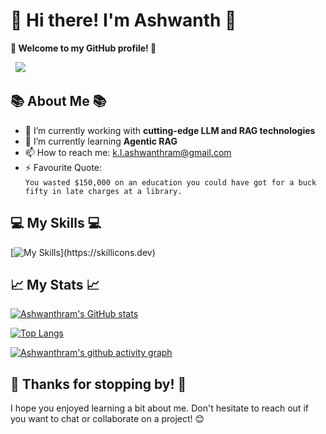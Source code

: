 # 👋 Hi there! I'm Ashwanth 👋

**🎉 Welcome to my GitHub profile! 🎉**

<a href="https://twitter.com/AshwanthramKL" rel="nofollow"><img alt="" src="https://camo.githubusercontent.com/f558aef090eaabdd1b075b0255b42836f972ca92de3f8a2d066fff67cc544668/68747470733a2f2f696d672e736869656c64732e696f2f62616467652f547769747465722d3144413146323f7374796c653d6e6f726d616c266c6f676f3d74776974746572266c6f676f436f6c6f723d7768697465" data-canonical-src="https://img.shields.io/badge/Twitter-1DA1F2?style=normal&amp;logo=twitter&amp;logoColor=white" style="max-width: 100%;"></a>
<a href="https://www.linkedin.com/in/ashwanthram/" rel="nofollow"><img alt="" src="https://camo.githubusercontent.com/46b4cacba29b90c400d3d8990aca63573cb42df06f696e05ac63768b61720c20/68747470733a2f2f696d672e736869656c64732e696f2f62616467652f4c696e6b6564496e2d3030373742353f7374796c653d6e6f726d616c266c6f676f3d6c696e6b6564696e266c6f676f436f6c6f723d7768697465" data-canonical-src="https://img.shields.io/badge/LinkedIn-0077B5?style=normal&amp;logo=linkedin&amp;logoColor=white" style="max-width: 100%;"></a>
![](https://komarev.com/ghpvc/?username=AshwanthramKL&color=blueviolet)


## 📚 About Me 📚

- 🔭 I’m currently working with **cutting-edge LLM and RAG technologies**
- 🌱 I’m currently learning **Agentic RAG**
- 📫 How to reach me: k.l.ashwanthram@gmail.com
- ⚡ Favourite Quote:   
`You wasted $150,000 on an education you could have got for a buck fifty in late charges at a library.`

## 💻 My Skills 💻

[![My Skills](https://skillicons.dev/icons?i=python,tensorflow,pytorch,sklearn,fastapi,django,flask,aws,linux,git,github,vscode,)](https://skillicons.dev)

## 📈 My Stats 📈


[![Ashwanthram's GitHub stats](https://github-readme-stats.vercel.app/api?username=AshwanthramKL&show_icons=true&rank_icon=github&theme=dark)](https://github.com/AshwanthramKL/github-readme-stats)

[![Top Langs](https://github-readme-stats.vercel.app/api/top-langs/?username=AshwanthramKL&layout=compact&theme=dark)](https://github.com/AshwanthramKL/github-readme-stats)

[![Ashwanthram's github activity graph](https://github-readme-activity-graph.vercel.app/graph?username=AshwanthramKL&bg_color=151414&color=f7f7f7&line=ec83e5&point=21fdd8&area=true&hide_border=true)](https://github.com/ashutosh00710/github-readme-activity-graph)


## 🎉 Thanks for stopping by! 🎉
I hope you enjoyed learning a bit about me. Don't hesitate to reach out if you want to chat or collaborate on a project! 😊

<!---
AshwanthramKL/AshwanthramKL is a ✨ special ✨ repository because its `README.md` (this file) appears on your GitHub profile.
You can click the Preview link to take a look at your changes.
--->
